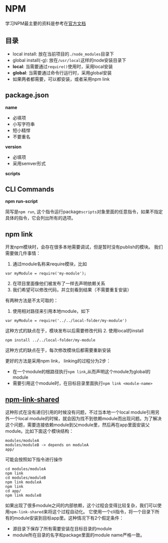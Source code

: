 # NPM

学习NPM最主要的资料是参考在[官方文档](https://docs.npmjs.com)

## 目录

* local install: 放在当前项目的`./node_modules`目录下
* global install(-g): 放在`/usr/local`这样的node安装目录下
* **local**:  当需要通过`require()`使用时，采用local安装
* **global**: 当需要通过命令行运行时，采用global安装
* 如果两者都需要，可以都安装，或者采用npm link


## package.json

**name**

* 必填项
* 小写字符串
* 短小精悍
* 不要重名


**version**

* 必填项
* 采用semver形式


**scripts**

## CLI Commands

**npm run-script**

简写是`npm run`, 这个指令运行package`scripts`对象里面的任意指令，如果不指定具体的指令，它会列出所有的选项。

## npm link

开发npm模块时，会存在很多本地需要调试，但是暂时没有publish的模块。 我们需要做几件事情：

1. 通过module名称来require模块，比如
```
var myModule = require('my-module');
```
2. 在项目里面像他们被发布了一样去声明依赖关系
3. 我们希望可以修改代码，并立刻看到结果（不需要重复安装）

有两种方法是不太可取的：
1. 使用相对路径来引用本地module，如下
```
var myModule = require('../../local-folder/my-module')
```
这种方式的缺点在于，模块发布以后需要修改代码
2. 使用local的install
```
npm install ../../local-folder/my-module
```
这种方式的缺点在于，每次修改模块后都需要重新安装

更好的方法是采用npm link， linking的过程分为2步：

* 在一个module的根路径执行`npm link`,从而声明这个module为global的module
* 需要引用这个module时，在目标目录里面执行`npm link <module-name>`

## [npm-link-shared](https://github.com/OrKoN/npm-link-shared)

这种形式在没有递归引用的时候没有问题，不过当本地一个local module引用另外一个local module的时候，就会因为找不到依赖module而出现问题。为了解决这个问题，需要连接依赖module到父module里，然后再在app里面安装父module。比如下面这个模块结构：

```
modules/moduleA
modules/moduleB -> depends on moduleA
app/
```

可能会按照如下指令进行操作

```
cd modules/moduleA
npm link
cd modules/moduleB
npm link moduleA
npm link
cd app/
npm link moduleB
```

如果出现了很多module之间的内部依赖，这个过程会变得比较复杂，我们可以使用`npm-link-shared`来将这个过程自动化。 它使用一个cli指令，将一个目录下所有的module安装到目标app里。这种情况下有2个假定条件：

* 源目录下保存了所有需要安装在目标目录的module
* module所在目录的名字和package里面的module name严格一致。
